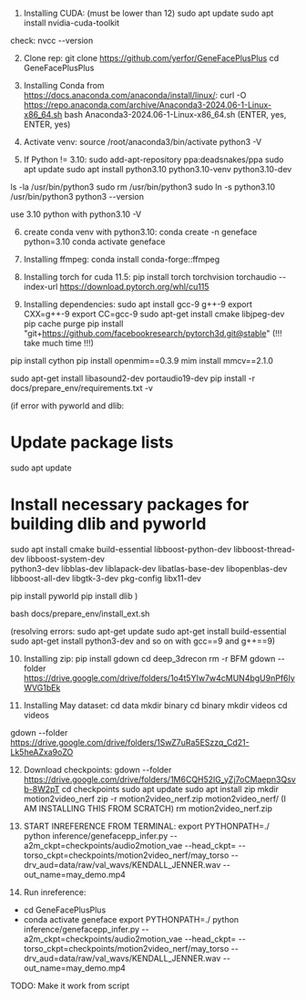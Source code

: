 1. Installing CUDA: (must be lower than 12)
sudo apt update
sudo apt install nvidia-cuda-toolkit

check: nvcc --version

2. Clone rep:
git clone https://github.com/yerfor/GeneFacePlusPlus
cd GeneFacePlusPlus

3. Installing Conda from https://docs.anaconda.com/anaconda/install/linux/:
curl -O https://repo.anaconda.com/archive/Anaconda3-2024.06-1-Linux-x86_64.sh
bash Anaconda3-2024.06-1-Linux-x86_64.sh   (ENTER, yes, ENTER, yes)

4. Activate venv:
source /root/anaconda3/bin/activate
python3 -V

5. If Python != 3.10:
sudo add-apt-repository ppa:deadsnakes/ppa
sudo apt update
sudo apt install python3.10 python3.10-venv python3.10-dev

ls -la /usr/bin/python3
sudo rm /usr/bin/python3
sudo ln -s python3.10 /usr/bin/python3
python3 --version

use 3.10 python with python3.10 -V

6. create conda venv with python3.10:
conda create -n geneface python=3.10
conda activate geneface

7. Installing ffmpeg: 
conda install conda-forge::ffmpeg

8. Installing torch for cuda 11.5:
pip install torch torchvision torchaudio --index-url https://download.pytorch.org/whl/cu115

9. Installing dependencies:
sudo apt install gcc-9 g++-9
export CXX=g++-9
export CC=gcc-9
sudo apt-get install cmake libjpeg-dev
pip cache purge
pip install "git+https://github.com/facebookresearch/pytorch3d.git@stable" (!!! take much time !!!)

pip install cython
pip install openmim==0.3.9
mim install mmcv==2.1.0

sudo apt-get install libasound2-dev portaudio19-dev
pip install -r docs/prepare_env/requirements.txt -v

(if error with pyworld and dlib:
# Update package lists
sudo apt update

# Install necessary packages for building dlib and pyworld
sudo apt install cmake build-essential libboost-python-dev libboost-thread-dev libboost-system-dev \
                 python3-dev libblas-dev liblapack-dev libatlas-base-dev libopenblas-dev \
                 libboost-all-dev libgtk-3-dev pkg-config libx11-dev

pip install pyworld
pip install dlib
)

bash docs/prepare_env/install_ext.sh 

(resolving errors:
sudo apt-get update
sudo apt-get install build-essential
sudo apt-get install python3-dev and so on with gcc==9 and g++==9)

10. Installing zip:
pip install gdown
cd deep_3drecon
rm -r BFM
gdown --folder https://drive.google.com/drive/folders/1o4t5YIw7w4cMUN4bgU9nPf6IyWVG1bEk

11. Installing May dataset:
cd data
mkdir binary
cd binary
mkdir videos
cd videos

gdown --folder https://drive.google.com/drive/folders/1SwZ7uRa5ESzzq_Cd21-Lk5heAZxa9oZO

12. Download checkpoints:
gdown --folder https://drive.google.com/drive/folders/1M6CQH52lG_yZj7oCMaepn3Qsvb-8W2pT
cd checkpoints
sudo apt update
sudo apt install zip
mkdir motion2video_nerf
zip -r motion2video_nerf.zip motion2video_nerf/ (I AM INSTALLING THIS FROM SCRATCH)
rm motion2video_nerf.zip
 
13. START INREFERENCE FROM TERMINAL:
export PYTHONPATH=./
python inference/genefacepp_infer.py --a2m_ckpt=checkpoints/audio2motion_vae --head_ckpt= --torso_ckpt=checkpoints/motion2video_nerf/may_torso --drv_aud=data/raw/val_wavs/KENDALL_JENNER.wav --out_name=may_demo.mp4

14. Run inreference:
- cd GeneFacePlusPlus
- conda activate geneface
export PYTHONPATH=./
python inference/genefacepp_infer.py --a2m_ckpt=checkpoints/audio2motion_vae --head_ckpt= --torso_ckpt=checkpoints/motion2video_nerf/may_torso --drv_aud=data/raw/val_wavs/KENDALL_JENNER.wav --out_name=may_demo.mp4

TODO: Make it work from script